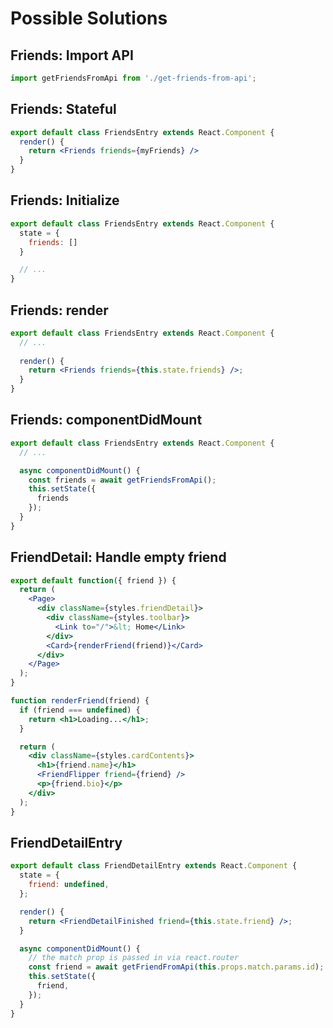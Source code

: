 # Possible Solutions

## Friends: Import API
```js
import getFriendsFromApi from './get-friends-from-api';
```

## Friends: Stateful
```jsx
export default class FriendsEntry extends React.Component {
  render() {
    return <Friends friends={myFriends} />
  }
}
```

## Friends: Initialize

```jsx
export default class FriendsEntry extends React.Component {
  state = {
    friends: []
  }

  // ...
}
```

## Friends: render
```jsx
export default class FriendsEntry extends React.Component {
  // ...
  
  render() {
    return <Friends friends={this.state.friends} />;
  }
}
```

## Friends: componentDidMount
```jsx
export default class FriendsEntry extends React.Component {
  // ...

  async componentDidMount() {
    const friends = await getFriendsFromApi();
    this.setState({
      friends
    });
  }
}
```

## FriendDetail: Handle empty friend
```jsx
export default function({ friend }) {
  return (
    <Page>
      <div className={styles.friendDetail}>
        <div className={styles.toolbar}>
          <Link to="/">&lt; Home</Link>
        </div>
        <Card>{renderFriend(friend)}</Card>
      </div>
    </Page>
  );
}

function renderFriend(friend) {
  if (friend === undefined) {
    return <h1>Loading...</h1>;
  }

  return (
    <div className={styles.cardContents}>
      <h1>{friend.name}</h1>
      <FriendFlipper friend={friend} />
      <p>{friend.bio}</p>
    </div>
  );
}
```

## FriendDetailEntry
```jsx
export default class FriendDetailEntry extends React.Component {
  state = {
    friend: undefined,
  };

  render() {
    return <FriendDetailFinished friend={this.state.friend} />;
  }

  async componentDidMount() {
    // the match prop is passed in via react.router
    const friend = await getFriendFromApi(this.props.match.params.id);
    this.setState({
      friend,
    });
  }
}
```
